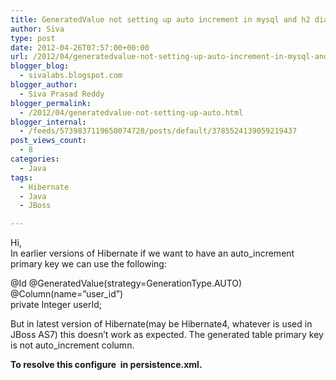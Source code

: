 ```yaml
---
title: GeneratedValue not setting up auto increment in mysql and h2 dialects
author: Siva
type: post
date: 2012-04-26T07:57:00+00:00
url: /2012/04/generatedvalue-not-setting-up-auto-increment-in-mysql-and-h2-dialects/
blogger_blog:
  - sivalabs.blogspot.com
blogger_author:
  - Siva Prasad Reddy
blogger_permalink:
  - /2012/04/generatedvalue-not-setting-up-auto.html
blogger_internal:
  - /feeds/5739837119650074728/posts/default/3785524139059219437
post_views_count:
  - 8
categories:
  - Java
tags:
  - Hibernate
  - Java
  - JBoss

---
```

Hi,  
In earlier versions of Hibernate if we want to have an auto_increment primary key we can use the following:

@Id @GeneratedValue(strategy=GenerationType.AUTO)  
@Column(name=&#8221;user_id&#8221;)  
private Integer userId;

But in latest version of Hibernate(may be Hibernate4, whatever is used in JBoss AS7) this doesn&#8217;t work as expected. The generated table primary key is not auto_increment column.

**To resolve this configure&nbsp;<span style="color: red;"><property name=&#8221;hibernate.id.new_generator_mappings&#8221; value=&#8221;false&#8221;></span> in persistence.xml.**
